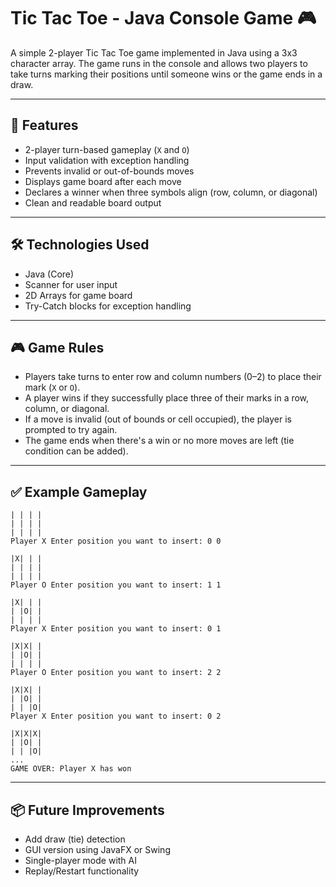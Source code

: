 # Tic Tac Toe - Java Console Game 🎮

A simple 2-player Tic Tac Toe game implemented in Java using a 3x3 character array. The game runs in the console and allows two players to take turns marking their positions until someone wins or the game ends in a draw.

---

## 📌 Features

- 2-player turn-based gameplay (`X` and `O`)
- Input validation with exception handling
- Prevents invalid or out-of-bounds moves
- Displays game board after each move
- Declares a winner when three symbols align (row, column, or diagonal)
- Clean and readable board output

---

## 🛠 Technologies Used

- Java (Core)
- Scanner for user input
- 2D Arrays for game board
- Try-Catch blocks for exception handling

---

## 🎮 Game Rules

* Players take turns to enter row and column numbers (0–2) to place their mark (`X` or `O`).
* A player wins if they successfully place three of their marks in a row, column, or diagonal.
* If a move is invalid (out of bounds or cell occupied), the player is prompted to try again.
* The game ends when there's a win or no more moves are left (tie condition can be added).

---

## ✅ Example Gameplay

```
| | | |
| | | |
| | | |
Player X Enter position you want to insert: 0 0

|X| | |
| | | |
| | | |
Player O Enter position you want to insert: 1 1

|X| | |
| |O| |
| | | |
Player X Enter position you want to insert: 0 1

|X|X| |
| |O| |
| | | |
Player O Enter position you want to insert: 2 2

|X|X| |
| |O| |
| | |O|
Player X Enter position you want to insert: 0 2

|X|X|X|
| |O| |
| | |O|
...
GAME OVER: Player X has won
```

---

## 📦 Future Improvements

* Add draw (tie) detection
* GUI version using JavaFX or Swing
* Single-player mode with AI
* Replay/Restart functionality
